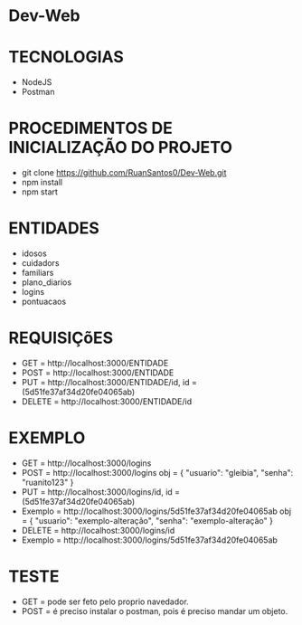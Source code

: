 # Dev-Web
# TECNOLOGIAS

- NodeJS
- Postman

# PROCEDIMENTOS DE INICIALIZAÇÃO DO PROJETO

- git clone https://github.com/RuanSantos0/Dev-Web.git
- npm install
- npm start
# ENTIDADES

- idosos
- cuidadors
- familiars
- plano_diarios
- logins
- pontuacaos

# REQUISIÇõES 

- GET = http://localhost:3000/ENTIDADE
- POST = http://localhost:3000/ENTIDADE
- PUT = http://localhost:3000/ENTIDADE/id, id = (5d51fe37af34d20fe04065ab)
- DELETE = http://localhost:3000/ENTIDADE/id


# EXEMPLO 

 - GET = http://localhost:3000/logins
 - POST = http://localhost:3000/logins
    obj = {
	    "usuario": "gleibia",
	    "senha": "ruanito123"
          }
- PUT = http://localhost:3000/logins/id, id = (5d51fe37af34d20fe04065ab)
- Exemplo = http://localhost:3000/logins/5d51fe37af34d20fe04065ab
    obj = {
	    "usuario": "exemplo-alteração",
	    "senha": "exemplo-alteração"
          }
- DELETE = http://localhost:3000/logins/id
- Exemplo = http://localhost:3000/logins/5d51fe37af34d20fe04065ab

# TESTE

- GET = pode ser feto pelo proprio navedador.
- POST = é preciso instalar o postman, pois é preciso mandar um objeto.

